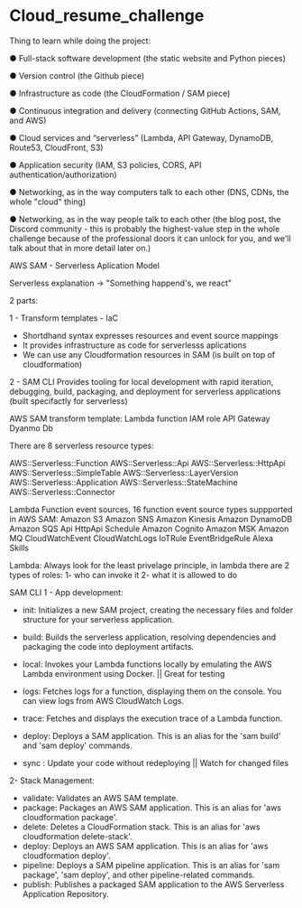 # Cloud_resume_challenge

Thing to learn while doing the project:

● Full-stack software development (the
static website and Python pieces)

● Version control (the Github piece)

● Infrastructure as code (the
CloudFormation / SAM piece)

● Continuous integration and delivery
(connecting GitHub Actions, SAM, and
AWS)

● Cloud services and “serverless”
(Lambda, API Gateway, DynamoDB,
Route53, CloudFront, S3)

● Application security (IAM, S3 policies,
CORS, API authentication/authorization)

● Networking, as in the way computers
talk to each other (DNS, CDNs, the
whole "cloud" thing)

● Networking, as in the way people talk to
each other (the blog post, the Discord
community - this is probably the
highest-value step in the whole
challenge because of the professional
doors it can unlock for you, and we'll talk
about that in more detail later on.)


AWS SAM - Serverless Aplication Model

Serverless explanation -> "Something happend's, we react"

2 parts:

1 - Transform templates - IaC
- Shortdhand syntax expresses resources and event source mappings
- It provides infrastructure as code for serverlesss aplications 
- We can use any Cloudformation resources in SAM (is built on top of cloudformation)

2 - SAM CLI 
Provides tooling for local development with rapid iteration, debugging, build, packaging, and deployment for serverless applications
(built specifactly for serverless)


AWS SAM transform template:
Lambda function
IAM role
API Gateway
Dyanmo Db

There are 8 serverless resource types:

AWS::Serverless::Function
AWS::Serverless::Api
AWS::Serverless::HttpApi
AWS::Serverless::SimpleTable
AWS::Serverless::LayerVersion
AWS::Serverless::Application
AWS::Serverless::StateMachine
AWS::Serverless::Connector


Lambda Function event sources, 16 function event source types suppported in AWS SAM:
Amazon S3
Amazon SNS
Amazon Kinesis
Amazon DynamoDB
Amazon SQS
Api
HttpApi
Schedule
Amazon Cognito
Amazon MSK
Amazon MQ
CloudWatchEvent
CloudWatchLogs
IoTRule
EventBridgeRule
Alexa Skills

Lambda:
Always look for the least privelage principle, in lambda there are 2 types of roles:
1- who can invoke it
2- what it is allowed to do


SAM CLI 
1 - App development:

- init: Initializes a new SAM project, creating the necessary files and folder structure for your serverless application.
- build: Builds the serverless application, resolving dependencies and packaging the code into deployment artifacts.
- local: Invokes your Lambda functions locally by emulating the AWS Lambda environment using Docker. || Great for testing

- logs: Fetches logs for a function, displaying them on the console. You can view logs from AWS CloudWatch Logs.
- trace: Fetches and displays the execution trace of a Lambda function.
- deploy: Deploys a SAM application. This is an alias for the 'sam build' and 'sam deploy' commands.
- sync : Update your code without redeploying || Watch for changed files

2- Stack Management:

- validate: Validates an AWS SAM template.
- package: Packages an AWS SAM application. This is an alias for 'aws cloudformation package'.
- delete: Deletes a CloudFormation stack. This is an alias for 'aws cloudformation delete-stack'.
- deploy: Deploys an AWS SAM application. This is an alias for 'aws cloudformation deploy'.
- pipeline: Deploys a SAM pipeline application. This is an alias for 'sam package', 'sam deploy', and other pipeline-related commands.
- publish: Publishes a packaged SAM application to the AWS Serverless Application Repository.
